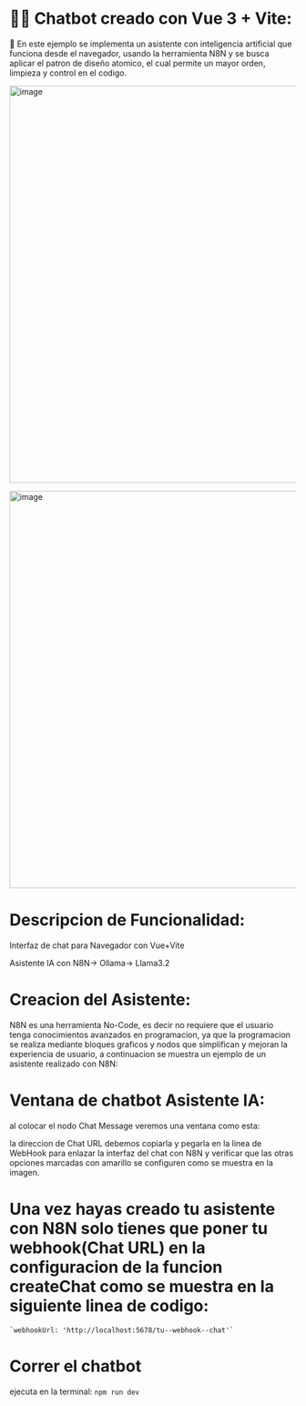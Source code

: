 # 🤖💬 Chatbot creado con Vue 3 + Vite:



🚀 En este ejemplo se implementa un asistente con inteligencia artificial que funciona desde el navegador, usando la herramienta N8N y se busca aplicar el patron de diseño atomico, el cual permite un mayor orden, limpieza y control en el codigo.

<img width="698" alt="image" src="https://github.com/user-attachments/assets/d6bc1e98-41ae-46b7-b403-f759d0e7523d" /><br>

<img width="698" alt="image" src="https://github.com/user-attachments/assets/3703be97-18e9-4eed-8816-a0b5351f916c" />

# Descripcion de Funcionalidad:

Interfaz de chat para Navegador con Vue+Vite

Asistente IA con N8N-> Ollama-> Llama3.2

# Creacion del Asistente:
N8N es una herramienta No-Code, es decir no requiere que el usuario tenga conocimientos avanzados en programacion, ya que la programacion se realiza mediante bloques
graficos y nodos que simplifican y mejoran la experiencia de usuario, a continuacion se muestra un ejemplo de un asistente realizado con N8N:



# Ventana de chatbot Asistente IA:
al colocar el nodo Chat Message veremos una ventana como esta:

la direccion de Chat URL debemos copiarla y pegarla en la linea de WebHook para enlazar la interfaz del chat con N8N y verificar que las otras opciones marcadas con amarillo se configuren como se muestra en la imagen. 


# Una vez hayas creado tu asistente con N8N solo tienes que poner tu webhook(Chat URL) en la configuracion de la funcion createChat como se muestra en la siguiente linea de codigo:
    `webhookUrl: 'http://localhost:5678/tu--webhook--chat'`

# Correr el chatbot
ejecuta en la terminal:
    `npm run dev`


